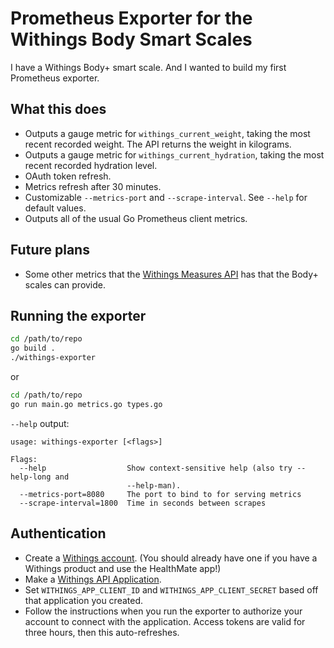 # Prometheus Exporter for the Withings Body Smart Scales

I have a Withings Body+ smart scale. And I wanted to build my first Prometheus exporter.

## What this does

- Outputs a gauge metric for `withings_current_weight`, taking the most recent recorded weight. The API returns the weight in kilograms.
- Outputs a gauge metric for `withings_current_hydration`, taking the most recent
  recorded hydration level.
- OAuth token refresh.
- Metrics refresh after 30 minutes.
- Customizable `--metrics-port` and `--scrape-interval`. See `--help` for
  default values.
- Outputs all of the usual Go Prometheus client metrics.

## Future plans

- Some other metrics that the [Withings Measures API](https://developer.withings.com/oauth2/#operation/measure-getmeas) has that the Body+ scales can provide.

## Running the exporter

```sh
cd /path/to/repo
go build .
./withings-exporter
```

or

```sh
cd /path/to/repo
go run main.go metrics.go types.go
```

`--help` output:

```
usage: withings-exporter [<flags>]

Flags:
  --help                  Show context-sensitive help (also try --help-long and
                          --help-man).
  --metrics-port=8080     The port to bind to for serving metrics
  --scrape-interval=1800  Time in seconds between scrapes
```

## Authentication

- Create a [Withings account](https://account.withings.com/connectionuser/account_create). (You should already have one if you have a Withings product and use the HealthMate app!)
- Make a [Withings API Application](https://developer.withings.com/dashboard/).
- Set `WITHINGS_APP_CLIENT_ID` and `WITHINGS_APP_CLIENT_SECRET` based off that application you created.
- Follow the instructions when you run the exporter to authorize your account to connect with the application. Access tokens are valid for three hours, then this auto-refreshes.
